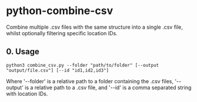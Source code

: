 # python-combine-csv
Combine multiple .csv files with the same structure into a single .csv file, whilst optionally filtering specific location IDs.

## 0. Usage
```
python3 combine_csv.py --folder "path/to/folder" [--output "output/file.csv"] [--id "id1,id2,id3"]
```
Where '--folder' is a relative path to a folder containing the .csv files, '--output' is a relative path to a .csv file, and '--id' is a comma separated string with location IDs.
